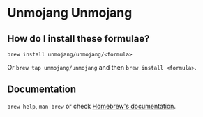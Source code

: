 # Unmojang Unmojang

## How do I install these formulae?

`brew install unmojang/unmojang/<formula>`

Or `brew tap unmojang/unmojang` and then `brew install <formula>`.

## Documentation

`brew help`, `man brew` or check [Homebrew's documentation](https://docs.brew.sh).
